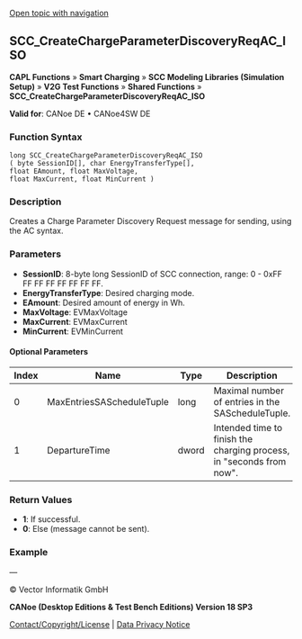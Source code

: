 [Open topic with navigation](../../../../../CANoeDEFamily.htm#Topics/CAPLFunctions/SmartCharging/Functions/CAPLfunctionSCCCreateChargeParameterDiscoveryReqACIso.md)

## SCC_CreateChargeParameterDiscoveryReqAC_ISO

**CAPL Functions** » **Smart Charging** » **SCC Modeling Libraries (Simulation Setup)** » **V2G Test Functions** » **Shared Functions** » **SCC_CreateChargeParameterDiscoveryReqAC_ISO**

**Valid for**: CANoe DE • CANoe4SW DE

### Function Syntax

```plaintext
long SCC_CreateChargeParameterDiscoveryReqAC_ISO 
( byte SessionID[], char EnergyTransferType[], 
float EAmount, float MaxVoltage, 
float MaxCurrent, float MinCurrent )
```

### Description

Creates a Charge Parameter Discovery Request message for sending, using the AC syntax.

### Parameters

- **SessionID**: 8-byte long SessionID of SCC connection, range: 0 - 0xFF FF FF FF FF FF FF FF.
- **EnergyTransferType**: Desired charging mode.
- **EAmount**: Desired amount of energy in Wh.
- **MaxVoltage**: EVMaxVoltage
- **MaxCurrent**: EVMaxCurrent
- **MinCurrent**: EVMinCurrent

#### Optional Parameters

| Index | Name                   | Type  | Description                                         |
|-------|------------------------|-------|-----------------------------------------------------|
| 0     | MaxEntriesSAScheduleTuple | long  | Maximal number of entries in the SAScheduleTuple.   |
| 1     | DepartureTime          | dword | Intended time to finish the charging process, in "seconds from now". |

### Return Values

- **1**: If successful.
- **0**: Else (message cannot be sent).

### Example

—

© Vector Informatik GmbH

**CANoe (Desktop Editions & Test Bench Editions) Version 18 SP3**

[Contact/Copyright/License](../../../Shared/ContactCopyrightLicense.md) | [Data Privacy Notice](https://www.vector.com/int/en/company/get-info/privacy-policy/)